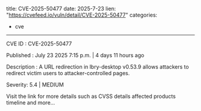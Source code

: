  
title: CVE-2025-50477
date: 2025-7-23
lien: "https://cvefeed.io/vuln/detail/CVE-2025-50477"
categories:
  - cve
---

CVE ID : CVE-2025-50477

Published :  July 23
2025
7:15 p.m. | 4 days
11 hours ago

Description : A URL redirection in lbry-desktop v0.53.9 allows attackers to redirect victim users to attacker-controlled pages.

Severity: 5.4 | MEDIUM

Visit the link for more details
such as CVSS details
affected products
timeline
and more...
